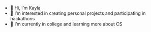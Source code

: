 - 👋 Hi, I’m Kayla
- 👀 I’m interested in creating personal projects and participating in hackathons
- 🌱 I’m currently in college and learning more about CS
